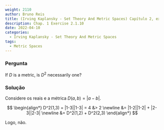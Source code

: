 ```yaml
---
weight: 2110
author: Bruno Reis
title: (Irving Kaplansky - Set Theory And Metric Spaces) Capítulo 2, exercício 2.1.10
description: Chap. 1 Exercise 2.1.10
date: 2022-04-10
categories:
  - Irving Kaplansky - Set Theory And Metric Spaces
tags:
  - Metric Spaces
---
```

### Pergunta
If $D$ is a metric, is $D^2$ necessarily one?

### Solução
Considere os reais e a métrica $D(a,b) = |a-b|$.

$$
\begin{align*}
D^2(1,3) = |1-3||1-3| = 4 &> 2 \newline 
&= |1-2||1-2| + |2-3||2-3| \newline
&= D^2(1,2) + D^2(2,3)
\end{align*}
$$

Logo, não.